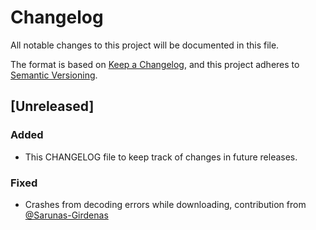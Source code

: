 # Changelog

All notable changes to this project will be documented in this file.

The format is based on [Keep a Changelog](https://keepachangelog.com/en/1.0.0/),
and this project adheres to [Semantic Versioning](https://semver.org/spec/v2.0.0.html).

## [Unreleased]

### Added

- This CHANGELOG file to keep track of changes in future releases.

### Fixed

- Crashes from decoding errors while downloading, contribution from [@Sarunas-Girdenas](https://github.com/Sarunas-Girdenas)
